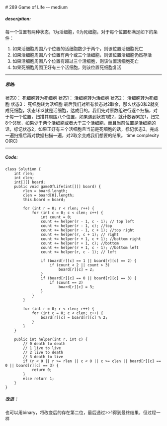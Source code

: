 \# 289 Game of Life -- medium
##### description:
每一个位置有两种状态，1为活细胞，0为死细胞，对于每个位置都满足如下的条件：
1. 如果活细胞周围八个位置的活细胞数少于两个，则该位置活细胞死亡
2. 如果活细胞周围八个位置有两个或三个活细胞，则该位置活细胞仍然存活
3. 如果活细胞周围八个位置有超过三个活细胞，则该位置活细胞死亡
4. 如果死细胞周围正好有三个活细胞，则该位置死细胞复活
****************
##### 思路:
状态0： 死细胞转为死细胞
状态1： 活细胞转为活细胞
状态2： 活细胞转为死细胞
状态3： 死细胞转为活细胞
最后我们对所有状态对2取余，那么状态0和2就变成死细胞，状态1和3就是活细胞，达成目的。我们先对原数组进行逐个扫描，对于每一个位置，扫描其周围八个位置，如果遇到状态1或2，就计数器累加1，扫完8个邻居，如果少于两个活细胞或者大于三个活细胞，而且当前位置是活细胞的话，标记状态2，如果正好有三个活细胞且当前是死细胞的话，标记状态3。完成一遍扫描后再对数据扫描一遍，对2取余变成我们想要的结果。
time complexity O(RC)
**********
##### Code:
```
class Solution {
    int rlen;
    int clen;
    int[][] board;
    public void gameOfLife(int[][] board) {
        rlen = board.length;
        clen = board[0].length;
        this.board = board;

        for (int r = 0; r < rlen; r++) {
            for (int c = 0; c < clen; c++) {
                int count = 0;
                count += helper(r - 1, c - 1); // top left
                count += helper(r - 1, c); //top
                count += helper(r - 1, c + 1); //top right
                count += helper(r, c + 1); // right
                count += helper(r + 1, c + 1); //bottom right
                count += helper(r + 1, c); //bottom
                count += helper(r + 1, c - 1); //bottom left
                count += helper(r, c - 1); // left

                if (board[r][c] == 1 || board[r][c] == 2) {
                    if (count < 2 || count > 3)
                        board[r][c] = 2;
                }
                if (board[r][c] == 0 || board[r][c] == 3) {
                    if (count == 3)
                        board[r][c] = 3;
                }
            }
        }

        for (int r = 0; r < rlen; r++) {
            for (int c = 0; c < clen; c++) {
                board[r][c] = board[r][c] % 2;
            }
        }
    }

    public int helper(int r, int c) {
        // 0 death to death
        // 1 live to live
        // 2 live to death
        // 3 death to live
        if (r < 0 || r >= rlen || c < 0 || c >= clen || board[r][c] == 0 || board[r][c] == 3) {
            return 0;
        }
        else return 1;
    }
}
```
##### 改进：
也可以用binary，将改变后的存在第二位，最后通过>>1得到最终结果，但过程一样
